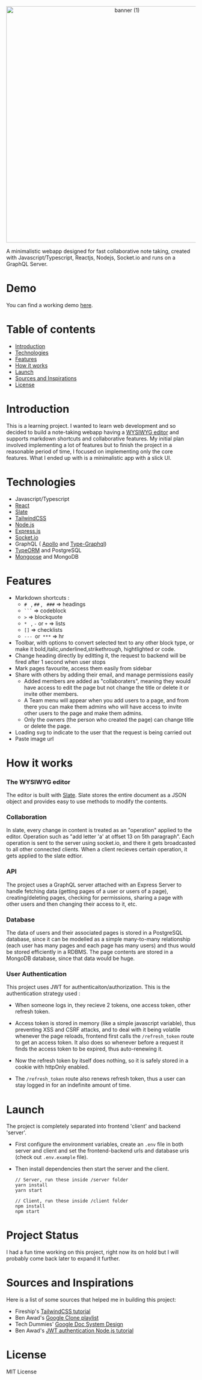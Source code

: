 <div align="center" >

<img width="627" alt="banner (1)" src="https://user-images.githubusercontent.com/95305611/176699894-1f679c22-510b-41e6-bc09-ba5509bba627.png">

</div>

A minimalistic webapp designed for fast collaborative note taking, created with Javascript/Typescript, Reactjs, Nodejs, Socket.io and runs on a GraphQL Server.

# Demo

You can find a working demo [here](https://awesome-note-app.netlify.app/).

# Table of contents

-   [Introduction](#introduction)
-   [Technologies](#technologies)
-   [Features](#features)
-   [How it works](#how-it-works)
-   [Launch](#launch)
-   [Sources and Inspirations](#sources-and-inspirations)
-   [License](#license)

# Introduction

This is a learning project. I wanted to learn web development and so decided to build a note-taking webapp having a [WYSIWYG editor](https://en.wikipedia.org/wiki/WYSIWYG) and supports markdown shortcuts and collaborative features. My initial plan involved implementing a lot of features but to finish the project in a reasonable period of time, I focused on implementing only the core features. What I ended up with is a minimalistic app with a slick UI.

# Technologies

-   Javascript/Typescript
-   [React](https://reactjs.org/)
-   [Slate](https://github.com/ianstormtaylor/slate)
-   [TailwindCSS](https://tailwindcss.com/)
-   [Node.js](https://nodejs.org/en/about/)
-   [Express.js](https://expressjs.com/)
-   [Socket.io](https://socket.io/)
-   GraphQL ( [Apollo](https://www.apollographql.com/docs/) and [Type-Graphql](https://typegraphql.com/docs/introduction.html))
-   [TypeORM](https://typeorm.io/) and PostgreSQL
-   [Mongoose](https://mongoosejs.com/docs/index.html) and MongoDB

# Features

-   Markdown shortcuts :
    -   `# ` , `##` , ` ###` => headings
    -   ` ``` ` => codeblock
    -   `>` => blockquote
    -   `* ` , `-` or `+` => lists
    -   `[]` => checklists
    -   `--- `or` ***` => hr
-   Toolbar, with options to convert selected text to any other block type, or make it bold,italic,underlined,strikethrough, hightlighted or code.
-   Change heading directly by editting it, the request to backend will be fired after 1 second when user stops
-   Mark pages favourite, access them easily from sidebar
-   Share with others by adding their email, and manage permissions easily
    -   Added members are added as "collaboraters", meaning they would have access to edit the page but not change the title or delete it or invite other members.
    -   A Team menu will appear when you add users to a page, and from there you can make them admins who will have access to invite other users to the page and make them admins.
    -   Only the owners (the person who created the page) can change title or delete the page.
-   Loading svg to indicate to the user that the request is being carried out
-   Paste image url

# How it works

### The WYSIWYG editor

The editor is built with [Slate](https://github.com/ianstormtaylor/slate). Slate stores the entire document as a JSON object and provides easy to use methods to modify the contents.

### Collaboration

In slate, every change in content is treated as an "operation" applied to the editor. Operation such as "add letter 'a' at offset 13 on 5th paragraph". Each operation is sent to the server using socket.io, and there it gets broadcasted to all other connected clients. When a client recieves certain operation, it gets applied to the slate edtior.

### API

The project uses a GraphQL server attached with an Express Server to handle fetching data (getting pages of a user or users of a page), creating/deleting pages, checking for permissions, sharing a page with other users and then changing their access to it, etc.

### Database

The data of users and their associated pages is stored in a PostgreSQL database, since it can be modelled as a simple many-to-many relationship (each user has many pages and each page has many users) and thus would be stored efficiently in a RDBMS. The page contents are stored in a MongoDB database, since that data would be huge.

### User Authentication

This project uses JWT for authenticaiton/authorization. This is the authentication strategy used :

-   When someone logs in, they recieve 2 tokens, one access token, other refresh token.
-   Access token is stored in memory (like a simple javascript variable), thus preventing XSS and CSRF attacks, and to deal with it being volatile whenever the page reloads, frontend first calls the `/refresh_token` route to get an access token. It also does so whenever before a request it finds the access token to be expired, thus auto-renewing it.
-   Now the refresh token by itself does nothing, so it is safely stored in a cookie with httpOnly enabled.

-   The `/refresh_token` route also renews refresh token, thus a user can stay logged in for an indefinite amount of time.

# Launch

The project is completely separated into frontend 'client' and backend 'server'.

-   First configure the environment variables, create an `.env` file in both server and client and set the frontend-backend urls and database uris (check out `.env.example` file).

-   Then install dependencies then start the server and the client.

    ```
    // Server, run these inside /server folder
    yarn install
    yarn start
    ```

    ```
    // Client, run these inside /client folder
    npm install
    npm start
    ```

# Project Status

I had a fun time working on this project, right now its on hold but I will probably come back later to expand it further.

# Sources and Inspirations

Here is a list of some sources that helped me in building this project:

-   Fireship's [TailwindCSS tutorial](https://youtu.be/pfaSUYaSgRo)
-   Ben Awad's [Google Clone playlist](https://youtube.com/playlist?list=PLN3n1USn4xllb05dQVmRbVtGP2aM4seVq)
-   Tech Dummies' [Google Doc System Design](https://youtu.be/U2lVmSlDJhg)
-   Ben Awad's [JWT authentication Node.js tutorial](https://youtu.be/25GS0MLT8JU)

# License

MIT License
